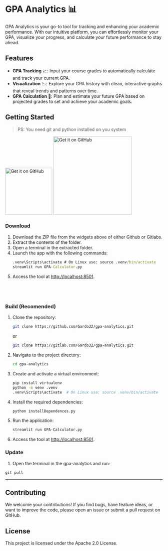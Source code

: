# GPA Analytics 📊

GPA Analytics is your go-to tool for tracking and enhancing your academic performance. With our intuitive platform, you can effortlessly monitor your GPA, visualize your progress, and calculate your future performance to stay ahead.

## Features

- **GPA Tracking** 📈: Input your course grades to automatically calculate and track your current GPA.
- **Visualization** 📉: Explore your GPA history with clean, interactive graphs that reveal trends and patterns over time.
- **GPA Calculation** 🧮: Plan and estimate your future GPA based on projected grades to set and achieve your academic goals.

## Getting Started

> PS: You need git and python installed on you system


<a href="https://github.com/Gardo32/gpa-analytics/archive/refs/heads/master.zip"><img alt="Get it on GitHub" src="https://github.com/user-attachments/assets/2b708359-816a-4885-9293-4de5b33f91f0" width="150"></a>
<a href="https://gitlab.com/Gardo32/gpa-analytics/-/archive/master/gpa-analytics-master.zip"><img alt="Get it on GitHub" src="https://github.com/user-attachments/assets/35b694dc-2a77-42c2-89b8-44715dc01fc0" width="250"></a>

### Download

1. Download the ZIP file from the widgets above of either Github or Gitlabs.
2. Extract the contents of the folder.
3. Open a terminal in the extracted folder.
4. Launch the app with the following commands:
   ```cmd
   .venv\Scripts\activate # On Linux use: source .venv/bin/activate
   streamlit run GPA-Calculator.py
   ```
5. Access the tool at [http://localhost:8501](http://localhost:8501).

## ‎ 

### Build **(Recomended)**

1. Clone the repository: 
   ```bash
   git clone https://github.com/Gardo32/gpa-analytics.git
   ```
   or
   ```bash
   git clone https://gitlab.com/Gardo32/gpa-analytics.git
   ```
2. Navigate to the project directory:
   ```bash
   cd gpa-analytics
   ```
3. Create and activate a virtual environment:
   ```bash
   pip install virtualenv
   python -m venv .venv
   .venv\Scripts\activate  # On Linux use: source .venv/bin/activate
   ```
4. Install the required dependencies:
   ```bash
   python installDependences.py
   ```
5. Run the application:
   ```bash
   streamlit run GPA-Calculator.py
   ```
6. Access the tool at [http://localhost:8501](http://localhost:8501).

### Update
1. Open the terminal in the gpa-analytics and run:
```git
git pull
```

---

## Contributing

We welcome your contributions! If you find bugs, have feature ideas, or want to improve the code, please open an issue or submit a pull request on GitHub.

## License

This project is licensed under the Apache 2.0 License.
